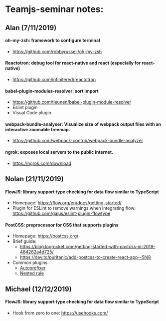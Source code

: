 # Teamjs-seminar notes:

## Alan (7/11/2019)
#### oh-my-zsh: framework to configure terminal
- https://github.com/robbyrussell/oh-my-zsh
#### Reactotron: debug tool for react-native and react (especially for react-native)
- https://github.com/infinitered/reactotron
#### babel-plugin-modules-resolver: sort import 
- https://github.com/tleunen/babel-plugin-module-resolver
- Eslint plugin
- Visual Code plugin
#### webpack-bundle-analyser: Visualize size of webpack output files with an interactive zoomable treemap.
- https://github.com/webpack-contrib/webpack-bundle-analyzer
#### ngrok: exposes local servers to the public internet.
- https://ngrok.com/download

## Nolan (21/11/2019)
#### FlowJS: library support type checking for data flow similar to TypeScript
- Homepage: https://flow.org/en/docs/getting-started/
- Plugin for ESLint to remove warnings when integrating flow: https://github.com/gajus/eslint-plugin-flowtype
#### PostCSS: preprocessor for CSS that supports plugins
- Homepage: https://postcss.org/
- Brief guide:
    - https://blog.logrocket.com/getting-started-with-postcss-in-2019-484262a4d725/
    - https://dev.to/puritanic/add-postcss-to-create-react-app--5hj8
- Common plugins:
    - [Autoprefixer](https://github.com/postcss/autoprefixer)
    - [Nested rule](https://github.com/postcss/postcss-nested)
 ## Michael (12/12/2019)
#### FlowJS: library support type checking for data flow similar to TypeScript
- Hook from zero to one: https://usehooks.com/
